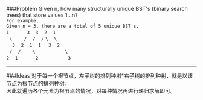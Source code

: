###Problem
Given n, how many structurally unique BST's (binary search trees) that store values 1...n?  
`For example,`  
`Given n = 3, there are a total of 5 unique BST's.`  
`1`&#160;&#160;&#160;&#160;&#160;&#160;&#160;&#160;&#160;&#160;&#160;&#160;`3`&#160;&#160;&#160;&#160;`3`&#160;&#160;&#160;&#160;`2`&#160;&#160;&#160;&#160;`1`  
&#160;&#160;`\`&#160;&#160;&#160;&#160;&#160;&#160;&#160;&#160;`/`&#160;&#160;&#160;&#160;`/`&#160;&#160;&#160;&#160;`/`&#160;`\`&#160;&#160;&#160;&#160;`\`  
&#160;&#160;&#160;&#160;`3`&#160;&#160;&#160;&#160;`2`&#160;&#160;&#160;&#160;`1`&#160;&#160;&#160;&#160;`1`&#160;&#160;&#160;&#160;&#160;`3`&#160;&#160;&#160;&#160;`2`  
&#160;&#160;`/`&#160;&#160;&#160;&#160;`/`&#160;&#160;&#160;&#160;&#160;&#160;&#160;&#160;`\`&#160;&#160;&#160;&#160;&#160;&#160;&#160;&#160;&#160;&#160;&#160;&#160;&#160;&#160;&#160;&#160;&#160;&#160;&#160;&#160;`\`  
`2`&#160;&#160;&#160;&#160;`1`&#160;&#160;&#160;&#160;&#160;&#160;&#160;&#160;&#160;&#160;&#160;&#160;`2`&#160;&#160;&#160;&#160;&#160;&#160;&#160;&#160;&#160;&#160;&#160;&#160;&#160;&#160;&#160;&#160;&#160;&#160;&#160;&#160;`3`  

---

###Ideas
对于每一个根节点，左子树的排列种树*右子树的排列种树，就是以该节点为根节点的排列种树。  
因此就遍历各个元素为根节点的情况，对每种情况再进行递归求解即可。
